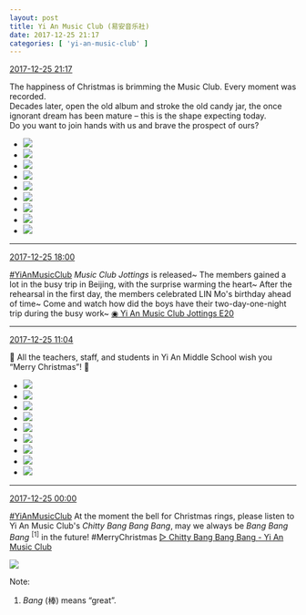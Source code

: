 ```yaml
---
layout: post
title: Yi An Music Club (易安音乐社)
date: 2017-12-25 21:17
categories: [ 'yi-an-music-club' ]
---
```


<div class="weibo-info">
  <a href="https://weibo.com/6094546964/FBk5GkbA3">2017-12-25 21:17</a>
</div>

The happiness of Christmas is brimming the Music Club. Every moment was recorded.  
Decades later, open the old album and stroke the old candy jar, the once ignorant dream has been mature – this is the shape expecting today.  
Do you want to join hands with us and brave the prospect of ours?

<!-- more -->

<ul class="weibo-pic-list-3">
  <li class="weibo-pic">
    <a href="https://wx4.sinaimg.cn/mw690/006Es64Agy1fmtbrc5tf6j322o340he0.jpg"><img src="//wx4.sinaimg.cn/thumb150/006Es64Agy1fmtbrc5tf6j322o340he0.jpg" /></a>
  </li>
  <li class="weibo-pic">
    <a href="https://wx2.sinaimg.cn/mw690/006Es64Agy1fmtbrgf2d3j322o3407wp.jpg"><img src="//wx2.sinaimg.cn/thumb150/006Es64Agy1fmtbrgf2d3j322o3407wp.jpg" /></a>
  </li>
  <li class="weibo-pic">
    <a href="https://wx3.sinaimg.cn/mw690/006Es64Agy1fmtbrio8zej323u35s4ly.jpg"><img src="//wx3.sinaimg.cn/thumb150/006Es64Agy1fmtbrio8zej323u35s4ly.jpg" /></a>
  </li>
  <li class="weibo-pic">
    <a href="https://wx2.sinaimg.cn/mw690/006Es64Agy1fmtbro2lw3j323u35s7wh.jpg"><img src="//wx2.sinaimg.cn/thumb150/006Es64Agy1fmtbro2lw3j323u35s7wh.jpg" /></a>
  </li>
  <li class="weibo-pic">
    <a href="https://wx2.sinaimg.cn/mw690/006Es64Agy1fmtbrlvwf6j32pg1wwqv7.jpg"><img src="//wx2.sinaimg.cn/thumb150/006Es64Agy1fmtbrlvwf6j32pg1wwqv7.jpg" /></a>
  </li>
  <li class="weibo-pic">
    <a href="https://wx3.sinaimg.cn/mw690/006Es64Agy1fmtbrq0clqj323u35sx6p.jpg"><img src="//wx3.sinaimg.cn/thumb150/006Es64Agy1fmtbrq0clqj323u35sx6p.jpg" /></a>
  </li>
  <li class="weibo-pic">
    <a href="https://wx3.sinaimg.cn/mw690/006Es64Agy1fmtbrrk5w0j323u35sawr.jpg"><img src="//wx3.sinaimg.cn/thumb150/006Es64Agy1fmtbrrk5w0j323u35sawr.jpg" /></a>
  </li>
  <li class="weibo-pic">
    <a href="https://wx2.sinaimg.cn/mw690/006Es64Agy1fmtbrujcsaj31og2iohdz.jpg"><img src="//wx2.sinaimg.cn/thumb150/006Es64Agy1fmtbrujcsaj31og2iohdz.jpg" /></a>
  </li>
  <li class="weibo-pic">
    <a href="https://wx2.sinaimg.cn/mw690/006Es64Agy1fmtbr6eisaj31og2iohdy.jpg"><img src="//wx2.sinaimg.cn/thumb150/006Es64Agy1fmtbr6eisaj31og2iohdy.jpg" /></a>
  </li>
</ul>

---

<div class="weibo-info">
  <a href="https://weibo.com/6094546964/FBiNyuIls">2017-12-25 18:00</a>
</div>

[#YiAnMusicClub](https://weibo.com/p/100808beae2e3e05b17b64f63ebedca39f19b2/super_index) *Music Club Jottings* is released~ The members gained a lot in the busy trip in Beijing, with the surprise warming the heart~ After the rehearsal in the first day, the members celebrated LIN Mo's birthday ahead of time~ Come and watch how did the boys have their two-day-one-night trip during the busy work~ [◉ Yi An Music Club Jottings E20](https://www.bilibili.com/video/av17606086/)

---

<div class="weibo-info">
  <a href="https://weibo.com/6094546964/FBg4OzK5T">2017-12-25 11:04</a>
</div>

:christmas_tree: All the teachers, staff, and students in Yi An Middle School wish you “Merry Christmas”! :christmas_tree:

<ul class="weibo-pic-list-3">
  <li class="weibo-pic">
    <a href="https://wx4.sinaimg.cn/mw690/006Es64Agy1fmstztif1lj30qo140tjy.jpg"><img src="//wx4.sinaimg.cn/thumb150/006Es64Agy1fmstztif1lj30qo140tjy.jpg" /></a>
  </li>
  <li class="weibo-pic">
    <a href="https://wx3.sinaimg.cn/mw690/006Es64Agy1fmstzuh2dij30qo14011y.jpg"><img src="//wx3.sinaimg.cn/thumb150/006Es64Agy1fmstzuh2dij30qo14011y.jpg" /></a>
  </li>
  <li class="weibo-pic">
    <a href="https://wx1.sinaimg.cn/mw690/006Es64Agy1fmstzvk1wxj30qo140ajj.jpg"><img src="//wx1.sinaimg.cn/thumb150/006Es64Agy1fmstzvk1wxj30qo140ajj.jpg" /></a>
  </li>
  <li class="weibo-pic">
    <a href="https://wx2.sinaimg.cn/mw690/006Es64Agy1fmstzxdxy4j30qo140tly.jpg"><img src="//wx2.sinaimg.cn/thumb150/006Es64Agy1fmstzxdxy4j30qo140tly.jpg" /></a>
  </li>
  <li class="weibo-pic">
    <a href="https://wx2.sinaimg.cn/mw690/006Es64Agy1fmstzynqi5j311q0qo7f2.jpg"><img src="//wx2.sinaimg.cn/thumb150/006Es64Agy1fmstzynqi5j311q0qo7f2.jpg" /></a>
  </li>
  <li class="weibo-pic">
    <a href="https://wx2.sinaimg.cn/mw690/006Es64Agy1fmstzsh55uj30qo140wnu.jpg"><img src="//wx2.sinaimg.cn/thumb150/006Es64Agy1fmstzsh55uj30qo140wnu.jpg" /></a>
  </li>
  <li class="weibo-pic">
    <a href="https://wx2.sinaimg.cn/mw690/006Es64Agy1fmstzzxfylj30qo140gv0.jpg"><img src="//wx2.sinaimg.cn/thumb150/006Es64Agy1fmstzzxfylj30qo140gv0.jpg" /></a>
  </li>
  <li class="weibo-pic">
    <a href="https://wx2.sinaimg.cn/mw690/006Es64Agy1fmsu00wk6aj30qo140jyp.jpg"><img src="//wx2.sinaimg.cn/thumb150/006Es64Agy1fmsu00wk6aj30qo140jyp.jpg" /></a>
  </li>
  <li class="weibo-pic">
    <a href="https://wx4.sinaimg.cn/mw690/006Es64Agy1fmsu01qcqvj30qo140jxq.jpg"><img src="//wx4.sinaimg.cn/thumb150/006Es64Agy1fmsu01qcqvj30qo140jxq.jpg" /></a>
  </li>
</ul>

---

<div class="weibo-info">
  <a href="https://weibo.com/6094546964/FBbJgaJfA">2017-12-25 00:00</a>
</div>

[#YiAnMusicClub](https://weibo.com/p/100808beae2e3e05b17b64f63ebedca39f19b2/super_index) At the moment the bell for Christmas rings, please listen to Yi An Music Club's *Chitty Bang Bang Bang*, may we always be *Bang Bang Bang* <sup>[1]</sup> in the future! #MerryChristmas [▷ Chitty Bang Bang Bang - Yi An Music Club](https://weibo.com/p/10151501_100422518)

<a href="https://wx1.sinaimg.cn/mw690/006Es64Agy1fmsaqhz2xhj30qo12udo8.jpg">
  <img class="weibo-pic-preview" src="//wx1.sinaimg.cn/orj360/006Es64Agy1fmsaqhz2xhj30qo12udo8.jpg" />
</a>

Note:
1. *Bang* (棒) means “great”.
